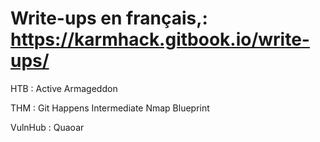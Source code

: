 # Write-ups en français,: https://karmhack.gitbook.io/write-ups/

HTB :
  Active
  Armageddon
  
THM :
  Git Happens
  Intermediate Nmap
  Blueprint
  
VulnHub :
  Quaoar
